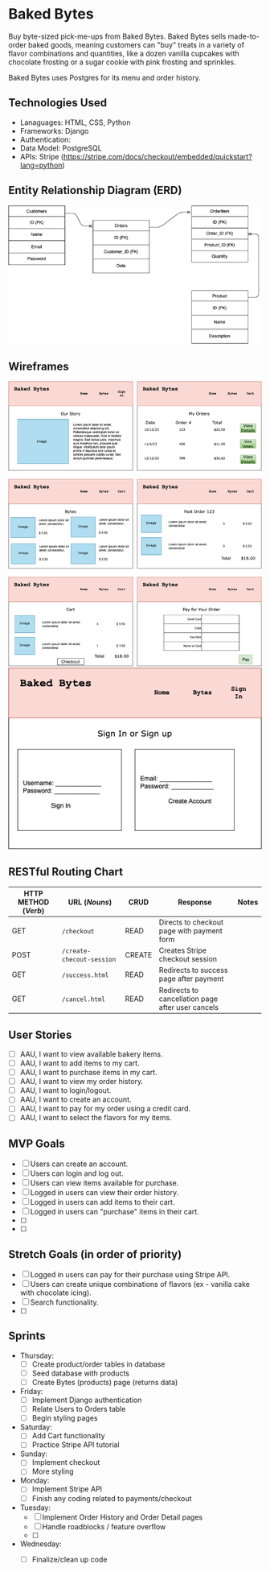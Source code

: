 # Baked Bytes
Buy byte-sized pick-me-ups from Baked Bytes. Baked Bytes sells made-to-order baked goods, meaning customers can "buy" treats in a variety of flavor combinations and quantities, like a dozen vanilla cupcakes with chocolate frosting or a sugar cookie with pink frosting and sprinkles.

Baked Bytes uses Postgres for its menu and order history.

## Technologies Used
* Lanaguages: HTML, CSS, Python
* Frameworks: Django
* Authentication: 
* Data Model: PostgreSQL
* APIs: Stripe (https://stripe.com/docs/checkout/embedded/quickstart?lang=python)

## Entity Relationship Diagram (ERD)
![ERD](ERD.png)

## Wireframes
![App flow](Wireframes/app-flow.png)
![Auth](Wireframes/auth.png)

## RESTful Routing Chart
| HTTP METHOD (_Verb_) | URL (_Nouns_)     | CRUD    | Response          | Notes        |
| -------------------- | ----------------- | ------- | ----------------- | ------------ |
| GET | `/checkout` | READ | Directs to checkout page with payment form | |
| POST | `/create-checout-session` | CREATE | Creates Stripe checkout session | |
| GET | `/success.html` | READ | Redirects to success page after payment | |
| GET | `/cancel.html` | READ | Redirects to cancellation page after user cancels | |


## User Stories
- [ ] AAU, I want to view available bakery items.
- [ ] AAU, I want to add items to my cart.
- [ ] AAU, I want to purchase items in my cart.
- [ ] AAU, I want to view my order history.
- [ ] AAU, I want to login/logout.
- [ ] AAU, I want to create an account.
- [ ] AAU, I want to pay for my order using a credit card.
- [ ] AAU, I want to select the flavors for my items.

## MVP Goals
- [ ] Users can create an account.
- [ ] Users can login and log out.
- [ ] Users can view items available for purchase.
- [ ] Logged in users can view their order history.
- [ ] Logged in users can add items to their cart.
- [ ] Logged in users can "purchase" items in their cart.
- [ ] 
- [ ] 

## Stretch Goals (in order of priority)
- [ ] Logged in users can pay for their purchase using Stripe API.
- [ ] Users can create unique combinations of flavors (ex - vanilla cake with chocolate icing).
- [ ] Search functionality.
- [ ] 

## Sprints
* Thursday:
    - [ ] Create product/order tables in database
    - [ ] Seed database with products
    - [ ] Create Bytes (products) page (returns data)
* Friday:
    - [ ] Implement Django authentication
    - [ ] Relate Users to Orders table
    - [ ] Begin styling pages
* Saturday:
    - [ ] Add Cart functionality
    - [ ] Practice Stripe API tutorial
* Sunday:
    - [ ] Implement checkout
    - [ ] More styling
* Monday:
    - [ ] Implement Stripe API
    - [ ] Finish any coding related to payments/checkout
* Tuesday:
    - [ ] Implement Order History and Order Detail pages
    - [ ] Handle roadblocks / feature overflow
    - [ ] 
* Wednesday:
    - [ ] Finalize/clean up code



